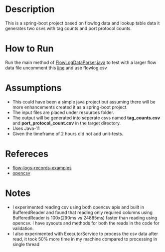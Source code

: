 # Description
This is a spring-boot project based on flowlog data and lookup table data it generates two csvs with tag counts and port protocol counts.
# How to Run
Run the main method of [FlowLogDataParser.java](https://github.com/praveenadg/illumino/blob/64beb93eb222e13c3cccd09029cca013a1516d10/src/main/java/com/illumino/parser/FlowLogDataParser.java#L25)
to test with a larger flow data file uncomment this [line](https://github.com/praveenadg/illumino/blob/64beb93eb222e13c3cccd09029cca013a1516d10/src/main/java/com/illumino/parser/FlowLogDataParser.java#L23) and use flowlog.csv

# Assumptions
* This could have been a simple java project but assuming there will be more enhancements created it as a spring-boot project.
* The input files are placed under resources folder.
* The output will be generated  into seperate csvs named **tag_counts.csv** and **port_protocol_count.csv** in the target directory.
* Uses Java-11
* Given the timeframe of 2 hours did not add unit-tests.

# Refereces
* [flow-logs-records-examples](https://docs.aws.amazon.com/vpc/latest/userguide/flow-logs-records-examples.html)
* [opencsv](https://javadoc.io/doc/com.opencsv/opencsv/5.7.1/index.html)
# Notes
* I experimented reading csv using both opencsv apis and built in BufferedReader and found that reading only required columns using BufferedReader is 100x(290ms vs 24885ms) faster than reading using opencsv.
I have sysouts and methods for both the reads in the code for validation.
* I also experimented with ExecutorService to process the csv data after read, it took 50% more time in my machine compared to processing in single thread
